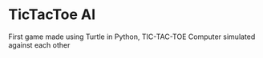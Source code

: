 # TicTacToe AI
First game made using Turtle in Python, TIC-TAC-TOE Computer simulated against each other
